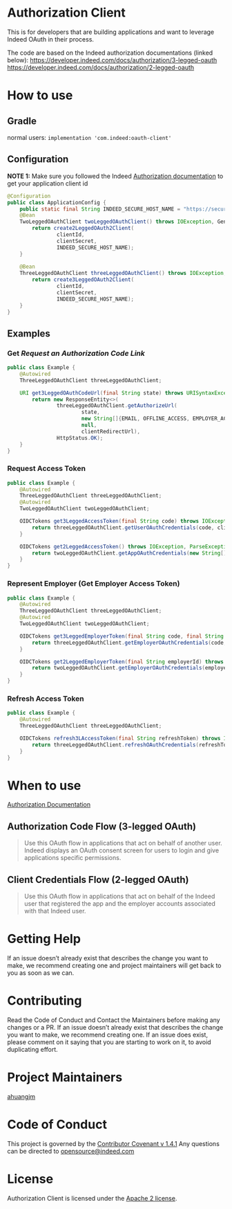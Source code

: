 Authorization Client
=============================
This is for developers that are building applications and want to leverage Indeed OAuth in their process.

The code are based on the Indeed authorization documentations (linked below):
https://developer.indeed.com/docs/authorization/3-legged-oauth  
https://developer.indeed.com/docs/authorization/2-legged-oauth


How to use
=============================
## Gradle
normal users: ``implementation 'com.indeed:oauth-client'``  

## Configuration
**NOTE 1:** Make sure you followed the Indeed [Authorization documentation](https://developer.indeed.com/docs/authorization/3-legged-oauth#get-a-client-id-and-secret) to get your application client id
```java
@Configuration
public class ApplicationConfig {
    public static final String INDEED_SECURE_HOST_NAME = "https://secure.indeed.com";
    @Bean
    TwoLeggedOAuthClient twoLeggedOAuthClient() throws IOException, GeneralException {
        return create2LeggedOAuth2Client(
                clientId,
                clientSecret,
                INDEED_SECURE_HOST_NAME);
    }
    
    @Bean
    ThreeLeggedOAuthClient threeLeggedOAuthClient() throws IOException, GeneralException {
        return create3LeggedOAuth2Client(
                clientId,
                clientSecret,
                INDEED_SECURE_HOST_NAME);
    }
}
```

## Examples

### Get *Request an Authorization Code Link*

```java
public class Example {
    @Autowired
    ThreeLeggedOAuthClient threeLeggedOAuthClient;

    URI get3LeggedOAuthCodeUrl(final String state) throws URISyntaxException {
        return new ResponseEntity<>(
                threeLeggedOAuthClient.getAuthorizeUrl(
                        state,
                        new String[]{EMAIL, OFFLINE_ACCESS, EMPLOYER_ACCESS},
                        null,
                        clientRedirectUrl),
                HttpStatus.OK);
    }
}
```

### Request Access Token
```java
public class Example {
    @Autowired
    ThreeLeggedOAuthClient threeLeggedOAuthClient;
    @Autowired
    TwoLeggedOAuthClient twoLeggedOAuthClient;

    OIDCTokens get3LeggedAccessToken(final String code) throws IOException, URISyntaxException, ParseException {
        return threeLeggedOAuthClient.getUserOAuthCredentials(code, clientRedirectUrl);
    }

    OIDCTokens get2LeggedAccessToken() throws IOException, ParseException {
        return twoLeggedOAuthClient.getAppOAuthCredentials(new String[] {EMPLOYER_ACCESS});
    }
}
```

### Represent Employer (Get Employer Access Token)
```java
public class Example {
    @Autowired
    ThreeLeggedOAuthClient threeLeggedOAuthClient;
    @Autowired
    TwoLeggedOAuthClient twoLeggedOAuthClient;

    OIDCTokens get3LeggedEmployerToken(final String code, final String employerId) throws URISyntaxException, IOException, ParseException {
        return threeLeggedOAuthClient.getEmployerOAuthCredentials(code, clientRedirectUrl, employerId);
    }

    OIDCTokens get2LeggedEmployerToken(final String employerId) throws IOException, ParseException {
        return twoLeggedOAuthClient.getEmployerOAuthCredentials(employerId, new String[] {EMPLOYER_ACCESS});
    }
}
```

### Refresh Access Token
```java
public class Example {
    @Autowired
    ThreeLeggedOAuthClient threeLeggedOAuthClient;

    OIDCTokens refresh3LAccessToken(final String refreshToken) throws IOException, ParseException {
        return threeLeggedOAuthClient.refreshOAuthCredentials(refreshToken);
    }
}
```

When to use
=============================
[Authorization Documentation](https://developer.indeed.com/docs/authorization/)

## Authorization Code Flow (3-legged OAuth)
> Use this OAuth flow in applications that act on behalf of another user. Indeed displays an OAuth consent screen for users to login and give applications specific permissions.

## Client Credentials Flow (2-legged OAuth)
> Use this OAuth flow in applications that act on behalf of the Indeed user that registered the app and the employer accounts associated with that Indeed user.

Getting Help
=============================
If an issue doesn’t already exist that describes the change you want to make, we recommend creating one and project maintainers will get back to you as soon as we can.

Contributing
=============================
Read the Code of Conduct and Contact the Maintainers before making any changes or a PR. If an issue doesn’t already exist that describes the change you want to make, we recommend creating one. If an issue does exist, please comment on it saying that you are starting to work on it, to avoid duplicating effort.

Project Maintainers
=============================
[ahuangjm](https://github.com/ahuangJM)

Code of Conduct
=============================
This project is governed by the [Contributor Covenant v 1.4.1](https://www.contributor-covenant.org/)
Any questions can be directed to [opensource@indeed.com]()


License
=============================
Authorization Client is licensed under the [Apache 2 license](./LICENSE).

